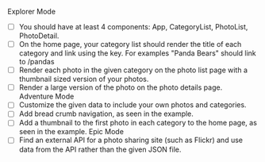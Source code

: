 Explorer Mode
- [ ] You should have at least 4 components: App, CategoryList, PhotoList, PhotoDetail.
- [ ] On the home page, your category list should render the title of each category and link using the key. For examples "Panda Bears" should link to /pandas
- [ ] Render each photo in the given category on the photo list page with a thumbnail sized version of your photos.
- [ ] Render a large version of the photo on the photo details page.
Adventure Mode
- [ ] Customize the given data to include your own photos and categories.
- [ ] Add bread crumb navigation, as seen in the example.
- [ ] Add a thumbnail to the first photo in each category to the home page, as seen in the example.
Epic Mode
- [ ] Find an external API for a photo sharing site (such as Flickr) and use data from the API rather than the given JSON file.
